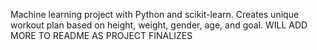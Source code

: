 Machine learning project with Python and scikit-learn. Creates unique workout plan based on height, weight, gender, age, and goal.
WILL ADD MORE TO README AS PROJECT FINALIZES
